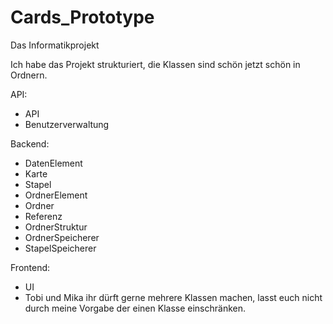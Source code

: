 # Cards_Prototype
Das Informatikprojekt

Ich habe das Projekt strukturiert, die Klassen sind schön jetzt schön in Ordnern.

API:
- API
- Benutzerverwaltung

Backend:
- DatenElement
- Karte
- Stapel
- OrdnerElement
- Ordner
- Referenz
- OrdnerStruktur
- OrdnerSpeicherer
- StapelSpeicherer

Frontend:
- UI
- Tobi und Mika ihr dürft gerne mehrere Klassen machen, lasst euch nicht durch meine Vorgabe der einen Klasse einschränken.
